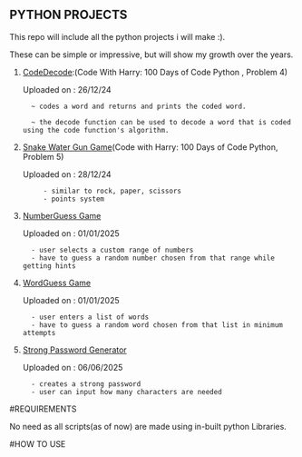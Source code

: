 ##  PYTHON PROJECTS


This repo will include all the python projects i will make :).


These can be simple or impressive, but will show my growth over the years.




1. [CodeDecode](https://github.com/CodewithMukal/Python-Projects/blob/main/CodeDecode.py):(Code With Harry: 100 Days of Code Python , Problem 4)
   
    Uploaded on : 26/12/24
   
   
  		 ~ codes a word and returns and prints the coded word.
   
  		 ~ the decode function can be used to decode a word that is coded using the code function's algorithm.



2. [Snake Water Gun Game](https://github.com/CodewithMukal/Python-Projects/blob/main/snakewatergun.py)(Code with Harry: 100 Days of Code Python, Problem 5)

      Uploaded on : 28/12/24

            - similar to rock, paper, scissors
            - points system


3. [NumberGuess Game](https://github.com/CodewithMukal/Python-Projects/blob/main/numberguess.py)

      Uploaded on : 01/01/2025

         - user selects a custom range of numbers
         - have to guess a random number chosen from that range while getting hints

4. [WordGuess Game](https://github.com/CodewithMukal/Python-Projects/blob/main/wordguess.py)

      Uploaded on : 01/01/2025

         - user enters a list of words
         - have to guess a random word chosen from that list in minimum attempts


5. [Strong Password Generator](https://github.com/CodewithMukal/Python-Projects/blob/main/passgen.py)

      Uploaded on : 06/06/2025

         - creates a strong password
         - user can input how many characters are needed


#REQUIREMENTS


No need as all scripts(as of now) are made using in-built python Libraries.




#HOW TO USE
